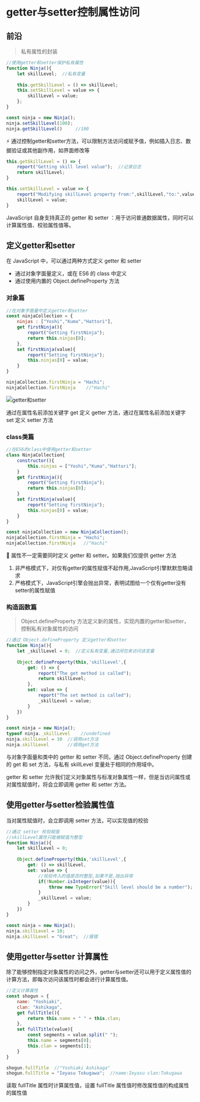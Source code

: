 # getter与setter控制属性访问

## 前沿

> 私有属性的封装

```javascript
//使用getter和setter保护私有属性
function Ninja(){
    let skillLevel;  //私有变量
    
    this.getSkillLevel = () => skillLevel;
    this.setSkillLevel = value => {
        skillLevel = value;
    };
}

const ninja = new Ninja();
ninja.setSkillLevel(100);
ninja.getSkillLevel()     //100
```



:zap: 通过控制getter和setter方法，可以限制方法访问或赋予值，例如插入日志、数据验证或其他副作用，如界面修改等

```javascript
this.getSkillLevel = () => {
    report("Getting skill level value");  //记录日志
    return skillLevel;
}

this.setSkillLevel = value => {
    report("Modifying skillLevel property from:",skillLevel,"to:",value);  //记录日志
    skillLevel = value;
}
```

JavaScript 自身支持真正的 getter 和 setter ：用于访问普通数据属性，同时可以计算属性值、校验属性值等。



## 定义getter和setter

在 JavaScript 中，可以通过两种方式定义 getter 和 setter

* 通过对象字面量定义，或在 ES6 的 class 中定义
* 通过使用内置的 Object.defineProperty 方法

### 对象篇

```javascript
//在对象字面量中定义getter和setter
const ninjaCollection = {
    ninjas : ["Yoshi","Kuma","Hattori"],
    get firstNinja(){
        report("Getting firstNinja");
        return this.ninjas[0];
    },
    set firstNinja(value){
        report("Setting firstNinja");
        this.ninjas[0] = value;
    }
}

ninjaCollection.firstNinja = "Hachi";
ninjaCollection.firstNinja    //"Hachi"
```

![getter和setter](http://s.i9u.cc/getter%E5%92%8Csetter.png)



通过在属性名前添加关键字 get 定义 getter 方法，通过在属性名前添加关键字 set 定义 setter 方法



### class类篇

```javascript
//在ES6的class中使用getter和setter
class NinjaCollection{
    constructor(){
        this.ninjas = ["Yoshi","Kuma","Hattori"];
    }
    get firstNinja(){
        report("Getting firstNinja");
        return this.ninjas[0];
    }
    set firstNinja(value){
        report("Setting firstNinja");
        this.ninjas[0] = value;
    }
}

const ninjaCollection = new NinjaCollection();
ninjaCollection.firstNinja = "Hachi";
ninjaCollection.firstNinja   //"Hachi"
```



:herb: 属性不一定需要同时定义 getter 和 setter。如果我们仅提供 getter 方法

1. 非严格模式下，对仅有getter的属性赋值不起作用,JavaScript引擎默默忽略请求
2. 严格模式下，JavaScript引擎会抛出异常，表明试图给一个仅有getter没有setter的属性赋值



### 构造函数篇

> Object.defineProperty 方法定义新的属性，实现内置的getter和setter，控制私有对象属性的访问

```javascript
//通过 Object.defineProperty 定义getter和setter
function Ninja(){
    let _skillLevel = 0;  //定义私有变量,通过闭包来访问该变量
    
    Object.defineProperty(this,'skillLevel',{
        get: () => {
            report("The get method is called");
            return skillLevel;
        },
        set: value => {
            report("The set method is called");
            _skillLevel = value;
        }
    })
}

const ninja = new Ninja();
typeof ninja._skillLevel    //undefined
ninja.skillLevel = 10  //调用set方法
ninja.skillLevel       //调用get方法
```

与对象字面量和类中的 getter 和 setter 不同，通过 Object.defineProperty 创建的 get 和 set 方法，与私有 skillLevel 变量处于相同的作用域中。

getter 和 setter 允许我们定义对象属性与标准对象属性一样，但是当访问属性或对属性赋值时，将会立即调用 getter 和 setter 方法。



## 使用getter与setter检验属性值

当对属性赋值时，会立即调用 setter 方法，可以实现值的校验

```javascript
//通过 setter 校验赋值 
//skillLevel属性只能被赋值为整型
function Ninja(){
    let skillLevel = 0;
    
    Object.defineProperty(this,'skillLevel',{
        get: () => skillLevel,
        set: value => {
            //校验传入的值是否时整型,如果不是,抛出异常
            if(!Number.isInteger(value)){
                throw new TypeError("Skill level should be a number");
            }
            _skillLevel = value;
        }
    })
}

const ninja = new Ninja();
ninja.skillLevel = 10;
ninja.skillLevel = "Great";  //报错
```



## 使用getter与setter 计算属性

除了能够控制指定对象属性的访问之外，getter与setter还可以用于定义属性值的计算方法，即每次访问该属性时都会进行计算属性值。

```javascript
//定义计算属性
const shogun = {
    name: "Yoshiaki",
    clan: "Ashikaga",
    get fullTitle(){
        return this.name + " " + this.clan;
    },
    set fullTitle(value){
        const segments = value.split(" ");
        this.name = segments[0];
        this.clan = segments[1];
    }
}

shogun.fullTitle  //"Yoshiaki Ashikaga"
shogun.fullTitle = "Ieyasu Tokugawa";  //name:Ieyasu clan:Tokugawa
```

读取 fullTitle 属性时计算属性值，设置 fullTitle 属性值时修改属性值的构成属性的属性值































